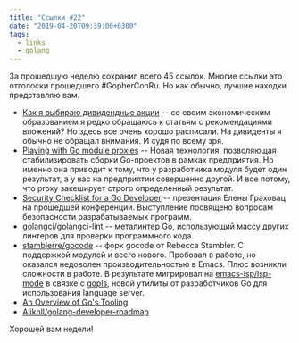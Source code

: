 ```yaml
---
title: "Ссылки #22"
date: "2019-04-20T09:39:00+0300"
tags:
  - links
  - golang
---
```

За прошедшую неделю сохранил всего 45 ссылок. Многие ссылки это отголоски прошедшего #GopherConRu. Но как обычно, лучшие находки представляю вам.

* [Как я выбираю дивидендные акции](https://journal.tinkoff.ru/choose-dividend/) -- со своим экономическим образованием я редко обращаюсь к статьям с рекомендациями вложений? Но здесь все очень хорошо расписали. На дивиденты я обычно не обращал внимания. И судя по всему зря.
* [Playing with Go module proxies](https://roberto.selbach.ca/go-proxies/) -- Новая технология, позволяющая стабилизировать сборки Go-проектов в рамках предприятия. Но именно она приводит к тому, что у разработчика модуля будет один результат, а у вас на предприятии совершенно другой. И все потому, что proxy закеширует строго определенный результат.
* [Security Checklist for a Go Developer](https://docs.google.com/presentation/d/1adnt86KFEA-XEU7GW3YpwoFT3gn7BPR3tNyWbuEuqZ8/edit#slide=id.g55d67c64c2_0_96) -- презентация Елены Граховац на прошедшей конференции. Выступление посвящено вопросам безопасности разрабатываемых программ.
* [golangci/golangci-lint](https://github.com/golangci/golangci-lint) -- металинтер Go, использующий массу других линтеров для проверки программного кода.
* [stamblerre/gocode](https://github.com/stamblerre/gocode) -- форк gocode от Rebecca Stambler. С поддержкой модулей и всего нового. Пробовал в работе, но оказался недоволен производительностью в Emacs. Плюс возникли сложности в работе. В результате мигрировал на [emacs-lsp/lsp-mode](https://github.com/emacs-lsp/lsp-mode) в связке с [gopls](https://github.com/golang/go/wiki/gopls), новой утилиты от разработчиков Go для использования language server.
* [An Overview of Go's Tooling](https://www.alexedwards.net/blog/an-overview-of-go-tooling)
* [Alikhll/golang-developer-roadmap](https://github.com/Alikhll/golang-developer-roadmap)

Хорошей вам недели!
